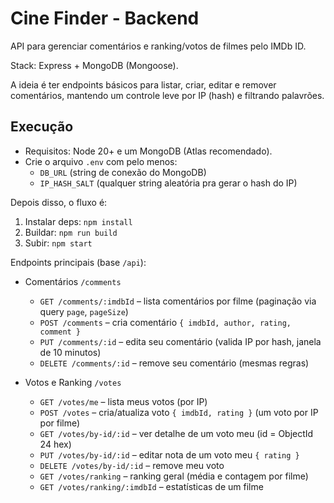 # Cine Finder - Backend

API para gerenciar comentários e ranking/votos de filmes pelo IMDb ID.

Stack: Express + MongoDB (Mongoose).

A ideia é ter endpoints básicos para listar, criar, editar e remover comentários, mantendo um controle leve por IP (hash) e filtrando palavrões.

## Execução

- Requisitos: Node 20+ e um MongoDB (Atlas recomendado).
- Crie o arquivo `.env` com pelo menos:
  - `DB_URL` (string de conexão do MongoDB)
  - `IP_HASH_SALT` (qualquer string aleatória pra gerar o hash do IP)

Depois disso, o fluxo é:

1. Instalar deps: `npm install`
2. Buildar: `npm run build`
3. Subir: `npm start`

Endpoints principais (base `/api`):

- Comentários `/comments`
  - `GET /comments/:imdbId` – lista comentários por filme (paginação via query `page`, `pageSize`)
  - `POST /comments` – cria comentário `{ imdbId, author, rating, comment }`
  - `PUT /comments/:id` – edita seu comentário (valida IP por hash, janela de 10 minutos)
  - `DELETE /comments/:id` – remove seu comentário (mesmas regras)

- Votos e Ranking `/votes`
  - `GET /votes/me` – lista meus votos (por IP)
  - `POST /votes` – cria/atualiza voto `{ imdbId, rating }` (um voto por IP por filme)
  - `GET /votes/by-id/:id` – ver detalhe de um voto meu (id = ObjectId 24 hex)
  - `PUT /votes/by-id/:id` – editar nota de um voto meu `{ rating }`
  - `DELETE /votes/by-id/:id` – remove meu voto
  - `GET /votes/ranking` – ranking geral (média e contagem por filme)
  - `GET /votes/ranking/:imdbId` – estatísticas de um filme